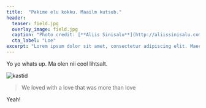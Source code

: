 ```yaml
---
title:  "Pakime elu kokku. Maailm kutsub."
header:
  teaser: field.jpg
  overlay_image: field.jpg
  caption: "Photo credit: [**Aliis Sinisalu**](http://aliissinisalu.com)"
  cta_label: "Loe"
excerpt: "Lorem ipsum dolor sit amet, consectetur adipiscing elit. Maecenas eu libero a est feugiat varius. Fusce dictum ultrices fringilla."
---
```

Yo yo whats up. Ma olen nii cool lihtsalt.

![kastid]({{site.baseurl}}/images/IMG_20160420_083039.jpg)

> We loved with a love that was more than love





Yeah!
